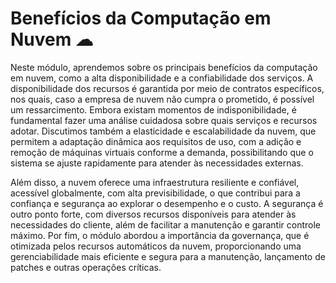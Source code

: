 # Benefícios da Computação em Nuvem ☁
Neste módulo, aprendemos sobre os principais benefícios da computação em nuvem, como a alta disponibilidade e a confiabilidade dos serviços. A disponibilidade dos recursos é garantida por meio de contratos específicos, nos quais, caso a empresa de nuvem não cumpra o prometido, é possível um ressarcimento. Embora existam momentos de indisponibilidade, é fundamental fazer uma análise cuidadosa sobre quais serviços e recursos adotar. Discutimos também a elasticidade e escalabilidade da nuvem, que permitem a adaptação dinâmica aos requisitos de uso, com a adição e remoção de máquinas virtuais conforme a demanda, possibilitando que o sistema se ajuste rapidamente para atender às necessidades externas.

Além disso, a nuvem oferece uma infraestrutura resiliente e confiável, acessível globalmente, com alta previsibilidade, o que contribui para a confiança e segurança ao explorar o desempenho e o custo. A segurança é outro ponto forte, com diversos recursos disponíveis para atender às necessidades do cliente, além de facilitar a manutenção e garantir controle máximo. Por fim, o módulo abordou a importância da governança, que é otimizada pelos recursos automáticos da nuvem, proporcionando uma gerenciabilidade mais eficiente e segura para a manutenção, lançamento de patches e outras operações críticas.
